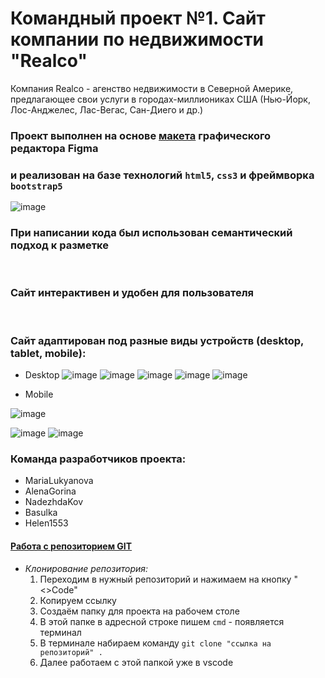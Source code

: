 # Командный проект №1. Сайт компании по недвижимости **"Realco"**
Компания Realco - агенство недвижимости в Северной Америке, предлагающее свои услуги в городах-миллиониках США (Нью-Йорк, Лос-Анджелес, Лас-Вегас, Сан-Диего и др.)
### Проект выполнен на основе [макета](https://www.figma.com/design/kEVO5l8dmhI80RdChSpAEn/Realco?node-id=0-1) графического редактора Figma
### и реализован на базе технологий `html5`, `css3` и фреймворка `bootstrap5`
![image](https://tajuso.com/wp-content/uploads/2018/03/udemy3-004.png)
<br>
### При написании кода был использован семантический подход к разметке
<br>

### Сайт интерактивен и удобен для пользователя
<br>

### Сайт адаптирован под разные виды устройств (desktop, tablet, mobile):

* Desktop 
![image](./assets/readme/realco_1.png)
![image](./assets/readme/realco_2.png)
![image](./assets/readme/realco_3.png)
![image](./assets/readme/realco_4.png)
![image](./assets/readme/realco_5.png)

* Mobile <br>
  
![image](./assets/readme/realco_adaptive.png)

![image](./assets/readme/realco_adaptive2.png)
![image](./assets/readme/realco_adaptive3.png)


### Команда разработчиков проекта:
* MariaLukyanova
* AlenaGorina
* NadezhdaKov
* Basulka
* Helen1553



#### <u>**Работа с репозиторием GIT**</u>
* <i>Клонирование репозитория:</i>
  1. Переходим в нужный репозиторий и нажимаем на кнопку "<>Code"
  2. Копируем ссылку
  3. Создаём папку для проекта на рабочем столе
  4. В этой папке в адресной строке пишем `cmd` - появляется терминал
  5. В терминале набираем команду `git clone "ссылка на репозиторий" .`
  6. Далее работаем с этой папкой уже в vscode

